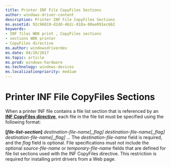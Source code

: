 ```yaml
---
title: Printer INF File CopyFiles Sections
author: windows-driver-content
description: Printer INF File CopyFiles Sections
ms.assetid: 92c96019-d2dd-4b2c-818a-80ae091ec662
keywords:
- INF files WDK print , CopyFiles sections
- sections WDK printer
- CopyFiles directive
ms.author: windowsdriverdev
ms.date: 04/20/2017
ms.topic: article
ms.prod: windows-hardware
ms.technology: windows-devices
ms.localizationpriority: medium
---
```


# Printer INF File CopyFiles Sections





When a printer INF file contains a file list section that is referenced by an [**INF CopyFiles directive**](https://msdn.microsoft.com/library/windows/hardware/ff546346), each file in the file list must be specified using the following format:

**\[***file-list-section***\]**
*destination-file-name\[,,flag\]*
*destination-file-name\[,,flag\]*
*destination-file-name\[,,flag\]*
...
The *destination-file-name* field is required, and the *flag* field is optional. File specifications must not include the optional *source-file-name* or *temporary-file-name* fields that are defined for file list sections used with the INF CopyFiles directive. This restriction is required for installing print drivers from a Web page.

 

 





